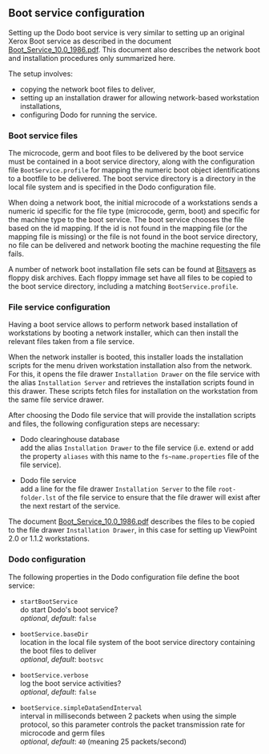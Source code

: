 ## Boot service configuration

Setting up the Dodo boot service is very similar to setting up an original
Xerox Boot service as described in the document
[Boot_Service_10.0_1986.pdf](http://bitsavers.informatik.uni-stuttgart.de/pdf/xerox/xns_services/services_10.0/Network_Shared_Services_10.0/610E02850_Boot_Service_10.0_1986.pdf).
This document also describes the network boot and installation procedures only
summarized here.

The setup involves:
- copying the network boot files to deliver,
- setting up an installation drawer for allowing network-based workstation installations,
- configuring Dodo for running the service.

### Boot service files

The microcode, germ and boot files to be delivered by the boot service must be
contained in a boot service directory, along with the configuration file
`BootService.profile` for mapping the numeric boot object identifications
to a bootfile to be delivered. The boot service directory is a directory in the
local file system and is specified in the Dodo configuration file.

When doing a network boot, the initial microcode of a workstations sends a numeric
id specific for the file type (microcode, germ, boot) and specific for the machine
type to the boot service. The boot service chooses
the file based on the id mapping. If the id is not found in the mapping file (or the
mapping file is missing) or the file is not found in the boot service directory, no
file can be delivered and network booting the machine requesting the file fails.

A number of network boot installation file sets can be found at
[Bitsavers](http://bitsavers.org/bits/Xerox/Services/) as floppy disk archives.
Each floppy immage set have all files to be copied to the boot service directory,
including a matching `BootService.profile`.

### File service configuration

Having a boot service allows to perform network based installation of workstations
by booting a network installer, which can then install the relevant files taken from
a file service.

When the network installer is booted, this installer loads the installation scripts for
the menu driven workstation installation also from the network. For this, it opens
the file drawer `Installation Drawer` on the file service with the alias
`Installation Server` and retrieves the installation scripts found in this
drawer. These scripts fetch files for installation on the workstation from the same
file service drawer.

After choosing the Dodo file service that will provide the installation scripts and
files, the following configuration steps are necessary:

- Dodo clearinghouse database    
add the alias `Installation Drawer` to the file service (i.e. extend or add
the property `aliases` with this name to the `fs~name.properties` file of
the file service).

- Dodo file service    
add a line for the file drawer `Installation Server` to the file `root-folder.lst`
of the file service to ensure that the file drawer will exist after the next restart
of the service.

The document [Boot_Service_10.0_1986.pdf](http://bitsavers.informatik.uni-stuttgart.de/pdf/xerox/xns_services/services_10.0/Network_Shared_Services_10.0/610E02850_Boot_Service_10.0_1986.pdf)
describes the files to be copied to the file drawer `Installation Drawer`,
in this case for setting up ViewPoint 2.0 or 1.1.2 workstations.

### Dodo configuration

The following properties in the Dodo configuration file define the boot service:

- `startBootService`    
do start Dodo's boot service?    
_optional_, _default_: `false`

- `bootService.baseDir`    
location in the local file system of the boot service directory containing the boot files to deliver    
_optional_, _default_: `bootsvc`

- `bootService.verbose`    
log the boot service activities?   
_optional_, _default_: `false`

- `bootService.simpleDataSendInterval`    
interval in milliseconds between 2 packets when using the simple protocol,
so this parameter controls the packet transmission rate for microcode and
germ files    
_optional_, _default_: `40` (meaning 25 packets/second)
